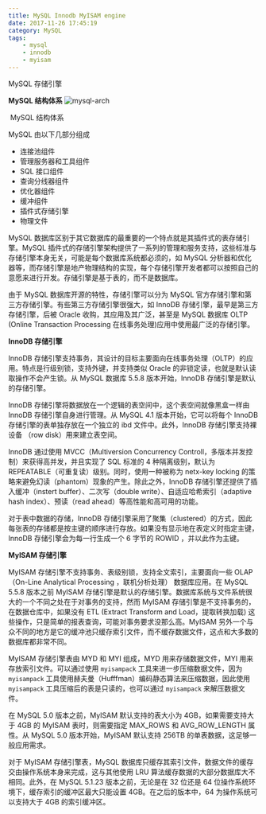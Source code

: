 ```yaml
---
title: MySQL Innodb MyISAM engine
date: 2017-11-26 17:45:19
category: MySQL
tags:
	- mysql
	- innodb
	- myisam
---
```

MySQL 存储引擎


**MySQL 结构体系**
![mysql-arch](http://ov2iiuul1.bkt.clouddn.com/mysql-arch.png )

​									MySQL 结构体系

MySQL 由以下几部分组成

* 连接池组件
* 管理服务器和工具组件
* SQL 接口组件
* 查询分线器组件
* 优化器组件
* 缓冲组件
* 插件式存储引擎
* 物理文件



MySQL 数据库区别于其它数据库的最重要的一个特点就是其插件式的表存储引擎。MySQL 插件式的存储引擎架构提供了一系列的管理和服务支持，这些标准与存储引擎本身无关，可能是每个数据库系统都必须的，如 MySQL 分析器和优化器等，而存储引擎是地产物理结构的实现，每个存储引擎开发者都可以按照自己的意愿来进行开发。存储引擎是基于表的，而不是数据库。

由于 MySQL 数据库开源的特性，存储引擎可以分为 MySQL 官方存储引擎和第三方存储引擎。有些第三方存储引擎很强大，如 InnoDB 存储引擎，最早是第三方存储引擎，后被 Oracle 收购，其应用及其广泛，甚至是 MySQL 数据库 OLTP (Online Transaction Processing 在线事务处理)应用中使用最广泛的存储引擎。

**InnoDB 存储引擎**

InnoDB 存储引擎支持事务，其设计的目标主要面向在线事务处理（OLTP）的应用。特点是行级别锁，支持外键，并支持类似 Oracle 的非锁定读，也就是默认读取操作不会产生锁。从 MySQL 数据库 5.5.8 版本开始，InnoDB 存储引擎是默认的存储引擎。

InnoDB 存储引擎将数据放在一个逻辑的表空间中，这个表空间就像黑盒一样由 InnoDB 存储引擎自身进行管理。从 MySQL 4.1 版本开始，它可以将每个 InnoDB 存储引擎的表单独存放在一个独立的 ibd 文件中。此外，InnoDB 存储引擎支持裸设备 （row disk）用来建立表空间。

InnoDB 通过使用 MVCC（Multiversion Concurrency Controll，多版本并发控制）来获得高并发，并且实现了 SQL 标准的 4 种隔离级别，默认为 REPEATABLE（可重复读）级别。同时，使用一种被称为 netx-key locking 的策略来避免幻读（phantom）现象的产生。除此之外，InnoDB 存储引擎还提供了插入缓冲（instert buffer）、二次写（double write）、自适应哈希索引（adaptive hash index）、预读（read ahead）等高性能和高可用的功能。

对于表中数据的存储，InnoDB 存储引擎采用了聚集（clustered）的方式，因此每张表的存储都是按主键的顺序进行存放。如果没有显示地在表定义时指定主键，InnoDB 存储引擎会为每一行生成一个 6 字节的 ROWID ，并以此作为主键。



**MyISAM 存储引擎**

MyISAM 存储引擎不支持事务、表级别锁，支持全文索引，主要面向一些 OLAP （On-Line Analytical Processing ，联机分析处理） 数据库应用。在 MySQL 5.5.8 版本之前 MyISAM 存储引擎是默认的存储引擎。数据库系统与文件系统很大的一个不同之处在于对事务的支持，然而 MyISAM 存储引擎是不支持事务的，在数据仓库中，如果没有 ETL (Extract Transform and Load，提取转换加载) 这些操作，只是简单的报表查询，可能对事务要求没那么高。MyISAM 另外一个与众不同的地方是它的缓冲池只缓存索引文件，而不缓存数据文件，这点和大多数的数据库都非常不同。

MyISAM 存储引擎表由 MYD 和 MYI 组成，MYD 用来存储数据文件，MYI 用来存放索引文件。可以通过使用 `myisampack` 工具来进一步压缩数据文件，因为 `myisampack` 工具使用赫夫曼（Hufffman）编码静态算法来压缩数据，因此使用 `myisampack` 工具压缩后的表是只读的，也可以通过 `myisampack` 来解压数据文件。

在 MySQL 5.0 版本之前，MyISAM 默认支持的表大小为 4GB，如果需要支持大于 4GB 的 MyISAM 表时，则需要指定 MAX_ROWS 和 AVG_ROW_LENGTH 属性。从 MySQL 5.0 版本开始，MyISAM 默认支持 256TB 的单表数据，这足够一般应用需求。

对于 MyISAM 存储引擎表，MySQL 数据库只缓存其索引文件，数据文件的缓存交由操作系统本身来完成，这与其他使用 LRU 算法缓存数据的大部分数据库大不相同。此外，在 MySQL 5.1.23 版本之前，无论是在 32 位还是 64 位操作系统环境下，缓存索引的缓冲区最大只能设置 4GB。在之后的版本中，64 为操作系统可以支持大于 4GB 的索引缓冲区。 